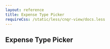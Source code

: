 ```yaml
---
layout: reference
title: Expense Type Picker
requireCss: /static/less/cnqr-view/docs.less
---
```


## Expense Type Picker ##
